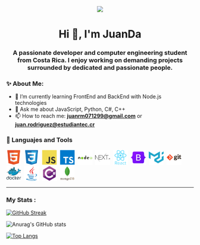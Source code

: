 <div id="header" align="center">
  <img
    src="https://media.giphy.com/media/MdA16VIoXKKxNE8Stk/giphy.gif"
    width="200"
  />
  <h1 align="center">Hi 👋, I'm JuanDa</h1>
  <h3 align="center">
    A passionate developer and computer engineering student from Costa Rica. I enjoy working on demanding projects surrounded by dedicated and passionate people.
  </h3>
</div>

### ✨ About Me:

- 🌱 I’m currently learning FrontEnd and BackEnd with Node.js technologies
- 💬 Ask me about JavaScript, Python, C#, C++
- 📫 How to reach me: **juanrm071299@gmail.com** or **juan.rodriguez@estudiantec.cr**

<div align="left">
  <h3>🔨 Languajes and Tools</h3>
  <div>
    <img
      src="https://github.com/devicons/devicon/blob/master/icons/html5/html5-original.svg"
      title="HTML5"
      alt="HTML"
      width="40"
      height="40"
    />&nbsp;
    <img
      src="https://github.com/devicons/devicon/blob/master/icons/css3/css3-original.svg"
      title="CSS3"
      alt="CSS"
      width="40"
      height="40"
    />&nbsp;
    <img
      src="https://github.com/devicons/devicon/blob/master/icons/javascript/javascript-original.svg"
      title="JS"
      alt="JS"
      width="40"
      height="40"
    />&nbsp;
    <img
      src="https://github.com/devicons/devicon/blob/master/icons/typescript/typescript-plain.svg"
      title="TS"
      alt="TS"
      width="40"
      height="40"
    />&nbsp;
    <img
      src="https://github.com/devicons/devicon/blob/master/icons/nodejs/nodejs-original-wordmark.svg"
      title="NODE"
      alt="NODE"
      width="40"
      height="40"
    />&nbsp;
    <img
      src="https://github.com/devicons/devicon/blob/master/icons/nextjs/nextjs-original-wordmark.svg"
      title="NEXT.JS"
      alt="NEXT.JS"
      width="40"
      height="40"
    />&nbsp;
    <img
      src="https://github.com/devicons/devicon/blob/master/icons/react/react-original-wordmark.svg"
      title="REACT"
      alt="REACT"
      width="40"
      height="40"
    />&nbsp;
    <img
      src="https://github.com/devicons/devicon/blob/master/icons/bootstrap/bootstrap-original.svg"
      title="BOOTSTRAP"
      alt="BOOTSTRAP"
      width="40"
      height="40"
    />&nbsp;
    <img
      src="https://github.com/devicons/devicon/blob/master/icons/materialui/materialui-plain.svg"
      title="MUI"
      alt="MUI"
      width="40"
      height="40"
    />&nbsp;
    <img
      src="https://github.com/devicons/devicon/blob/master/icons/git/git-original-wordmark.svg"
      title="GIT"
      alt="GIT"
      width="40"
      height="40"
    />&nbsp;
    <img
      src="https://github.com/devicons/devicon/blob/master/icons/docker/docker-original-wordmark.svg"
      title="DOCKER"
      alt="DOCKER"
      width="40"
      height="40"
    />&nbsp;
    <img
      src="https://github.com/devicons/devicon/blob/master/icons/java/java-original.svg"
      title="JAVA"
      alt="JAVA"
      width="40"
      height="40"
    />&nbsp;
    <img
      src="https://github.com/devicons/devicon/blob/master/icons/csharp/csharp-original.svg"
      title="C#"
      alt="C#"
      width="40"
      height="40"
    />&nbsp;
    <img
      src="https://github.com/devicons/devicon/blob/master/icons/mongodb/mongodb-original-wordmark.svg"
      title="MONGODB"
      alt="MONGODB"
      width="40"
      height="40"
    />&nbsp;
  </div>
</div>

---

### My Stats :

[![GitHub Streak](https://streak-stats.demolab.com?user=juanda0712&theme=dark&hide_border=true&border_radius=4.7)](https://git.io/streak-stats)

![Anurag's GitHub stats](https://github-readme-stats.vercel.app/api?username=juanda0712&show_icons=true&theme=radical)

[![Top Langs](https://github-readme-stats.vercel.app/api/top-langs/?username=juanda0712&layout=compact)](https://github.com/anuraghazra/github-readme-stats)
